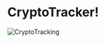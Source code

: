 # CryptoTracker!
![CryptoTracking](https://raw.githubusercontent.com/CharlesAE/CryptoTracking/master/kotlin_screenshot.png "Crypto Tracker")
